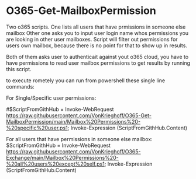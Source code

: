 # O365-Get-MailboxPermission


Two o365 scripts.
One lists all users that have prmissions in someone else mailbox
Other one asks you to input user login name whos permissions you are looking in other user mailboxes.
Script will filter out permissions for users own mailbox, because there is no point for that to show up in results.

Both of them asks user to authenticait against yout o365 cloud, you have to have permissions to read user mailbox permissions to get results by running this script.


to execute rometely you can run from powershell these single line commands:

For Single/Specific user permissions:

#$ScriptFromGithHub = Invoke-WebRequest https://raw.githubusercontent.com/VonKrieghoff/O365-Get-MailboxPermission/main/Mailbox%20Permissions%20-%20specific%20user.ps1; Invoke-Expression $($ScriptFromGithHub.Content)

For all users that have permissions in someone else mailbox:
$ScriptFromGithHub = Invoke-WebRequest https://raw.githubusercontent.com/VonKrieghoff/O365-Exchange/main/Mailbox%20Permissions%20-%20all%20users%20except%20self.ps1; Invoke-Expression $($ScriptFromGithHub.Content)

